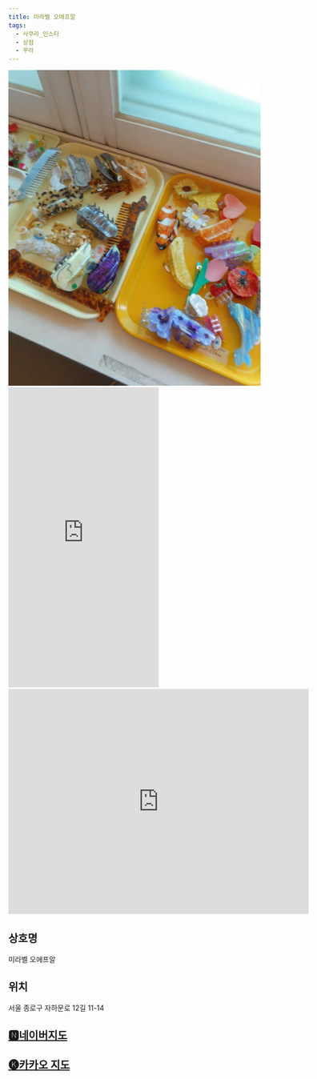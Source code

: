 ```yaml
---
title: 미라벨 오에프알
tags:
  - 사쿠라_인스타
  - 상점
  - 꾸라
---
```

<img src="assets/1741350769.jpg">

<iframe src="https://www.instagram.com/p/C76FngaS_vq/embed" frameborder="0" scrolling="auto" allowtransparency="true" height="600"></iframe>

<iframe src="https://www.google.com/maps/embed?pb=!1m18!1m12!1m3!1d3161.9486487500067!2d126.96939481335433!3d37.579826873246155!2m3!1f0!2f0!3f0!3m2!1i1024!2i768!4f13.1!3m3!1m2!1s0x357ca49de85f653f%3A0xb06e9069c07f7f6e!2z66-4652867KoIC0gbWlyYWJlbGxlIHNlb3Vs!5e0!3m2!1sko!2skr!4v1741355904031!5m2!1sko!2skr" width="600" height="450" style="border:0;" allowfullscreen="" loading="lazy" referrerpolicy="no-referrer-when-downgrade"></iframe>

## 상호명
미라벨 오에프알

## 위치
서울 종로구 자하문로 12길 11-14


## [🅽네이버지도](https://naver.me/GkR3vuc2)

## [🅚카카오 지도](https://place.map.kakao.com/126281276)
